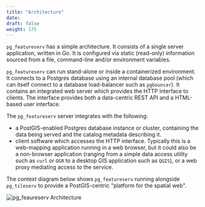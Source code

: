 ```yaml
---
title: "Architecture"
date:
draft: false
weight: 175
---
```


`pg_featureserv` has a simple architecture.
It consists of a single server application, written in Go.
It is configured via static (read-only) information sourced from a file, command-line and/or environment variables.

`pg_featureserv` can run stand-alone or inside a containerized environment.
It connects to a Postgres database using an internal database pool
(which can itself connect to a database load-balancer such as `pgbouncer`).
It contains an integrated web server which provides the HTTP interface to clients.
The interface provides both a data-centric REST API and a HTML-based user interface.

The `pg_featureserv` server integrates with the following:

* a PostGIS-enabled Postgres database instance or cluster, containing the data being served
and the catalog metadata describing it.
* client software which accesses the HTTP interface.
Typically this is a web-mapping application running in a web browser,
but it could also be a non-browser application (ranging from a simple data access utility such as `curl` or `OGR`
to a desktop GIS application such as `QGIS`), or a web proxy mediating access to the service.


The context diagram below shows `pg_featureserv` running alongside `pg_tileserv` to
provide a PostGIS-centric "platform for the spatial web".

![pg_feaureserv Architecture](/pg_fs_architecture.png)
